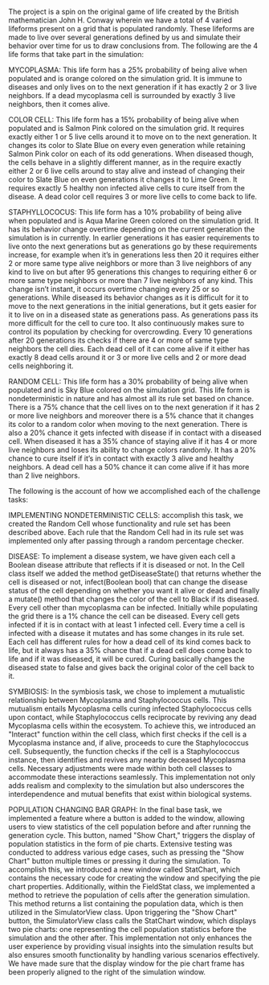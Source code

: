 The project is a spin on the original game of life created by the British mathematician John H. Conway wherein we have a total of 4 varied lifeforms present on a grid that is populated randomly. These lifeforms are made to live over several generations defined by us and simulate their behavior over time for us to draw conclusions from. The following are the 4 life forms that take part in the simulation:

MYCOPLASMA: This life form has a 25% probability of being alive when populated and is orange colored on the simulation grid. It is immune to diseases and only lives on to the next generation if it has exactly 2 or 3 live neighbors. If a dead mycoplasma cell is surrounded by exactly 3 live neighbors, then it comes alive.

COLOR CELL: This life form has a 15% probability of being alive when populated and is Salmon Pink colored on the simulation grid. It requires exactly either 1 or 5 live cells around it to move on to the next generation. It changes its color to Slate Blue on every even generation while retaining Salmon Pink color on each of its odd generations. When diseased though, the cells behave in a slightly different manner, as in the require exactly either 2 or 6 live cells around to stay alive and instead of changing their color to Slate Blue on even generations it changes it to Lime Green. It requires exactly 5 healthy non infected alive cells to cure itself from the disease. A dead color cell requires 3 or more live cells to come back to life.

STAPHYLLOCOCUS: This life form has a 10% probability of being alive when populated and is Aqua Marine Green colored on the simulation grid. It has its behavior change overtime depending on the current generation the simulation is in currently. In earlier generations it has easier requirements to live onto the next generations but as generations go by these requirements increase, for example when it’s in generations less then 20 it requires either 2 or more same type alive neighbors or more than 3 live neighbors of any kind to live on but after 95 generations this changes to requiring either 6 or more same type neighbors or more than 7 live neighbors of any kind. This change isn’t instant, it occurs overtime changing every 25 or so generations. While diseased its behavior changes as it is difficult for it to move to the next generations in the initial generations, but it gets easier for it to live on in a diseased state as generations pass. As generations pass its more difficult for the cell to cure too. It also continuously makes sure to control its population by checking for overcrowding. Every 10 generations after 20 generations its checks if there are 4 or more of same type neighbors the cell dies. Each dead cell of it can come alive if it either has exactly 8 dead cells around it or 3 or more live cells and 2 or more dead cells neighboring it.

RANDOM CELL: This life form has a 30% probability of being alive when populated and is Sky Blue colored on the simulation grid. This life form is nondeterministic in nature and has almost all its rule set based on chance. There is a 75% chance that the cell lives on to the next generation if it has 2 or more live neighbors and moreover there is a 5% chance that it changes its color to a random color when moving to the next generation. There is also a 20% chance it gets infected with disease if in contact with a diseased cell. When diseased it has a 35% chance of staying alive if it has 4 or more live neighbors and loses its ability to change colors randomly. It has a 20% chance to cure itself if it’s in contact with exactly 3 alive and healthy neighbors. A dead cell has a 50% chance it can come alive if it has more than 2 live neighbors.

The following is the account of how we accomplished each of the challenge tasks:

IMPLEMENTING NONDETERMINISTIC CELLS: accomplish this task, we created the Random Cell whose functionality and rule set has been described above. Each rule that the Random Cell had in its rule set was implemented only after passing through a random percentage checker.

DISEASE: To implement a disease system, we have given each cell a Boolean disease attribute that reflects if it is diseased or not. In the Cell class itself we added the method getDiseaseState() that returns whether the cell is diseased or not, infect(Boolean bool) that can change the disease status of the cell depending on whether you want it alive or dead and finally a mutate() method that changes the color of the cell to Black if its diseased. Every cell other than mycoplasma can be infected. Initially while populating the grid there is a 1% chance the cell can be diseased. Every cell gets infected if it is in contact with at least 1 infected cell. Every time a cell is infected with a disease it mutates and has some changes in its rule set. Each cell has different rules for how a dead cell of its kind comes back to life, but it always has a 35% chance that if a dead cell does come back to life and if it was diseased, it will be cured. Curing basically changes the diseased state to false and gives back the original color of the cell back to it.

SYMBIOSIS: In the symbiosis task, we chose to implement a mutualistic relationship between Mycoplasma and Staphylococcus cells. This mutualism entails Mycoplasma cells curing infected Staphylococcus cells upon contact, while Staphylococcus cells reciprocate by reviving any dead Mycoplasma cells within the ecosystem. To achieve this, we introduced an "Interact" function within the cell class, which first checks if the cell is a Mycoplasma instance and, if alive, proceeds to cure the Staphylococcus cell. Subsequently, the function checks if the cell is a Staphylococcus instance, then identifies and revives any nearby deceased Mycoplasma cells. Necessary adjustments were made within both cell classes to accommodate these interactions seamlessly. This implementation not only adds realism and complexity to the simulation but also underscores the interdependence and mutual benefits that exist within biological systems.

POPULATION CHANGING BAR GRAPH: In the final base task, we implemented a feature where a button is added to the window, allowing users to view statistics of the cell population before and after running the generation cycle. This button, named "Show Chart," triggers the display of population statistics in the form of pie charts. Extensive testing was conducted to address various edge cases, such as pressing the "Show Chart" button multiple times or pressing it during the simulation.
To accomplish this, we introduced a new window called StatChart, which contains the necessary code for creating the window and specifying the pie chart properties. Additionally, within the FieldStat class, we implemented a method to retrieve the population of cells after the generation simulation. This method returns a list containing the population data, which is then utilized in the SimulatorView class.
Upon triggering the "Show Chart" button, the SimulatorView class calls the StatChart window, which displays two pie charts: one representing the cell population statistics before the simulation and the other after. This implementation not only enhances the user experience by providing visual insights into the simulation results but also ensures smooth functionality by handling various scenarios effectively. We have made sure that the display window for the pie chart frame has been properly aligned to the right of the simulation window.
